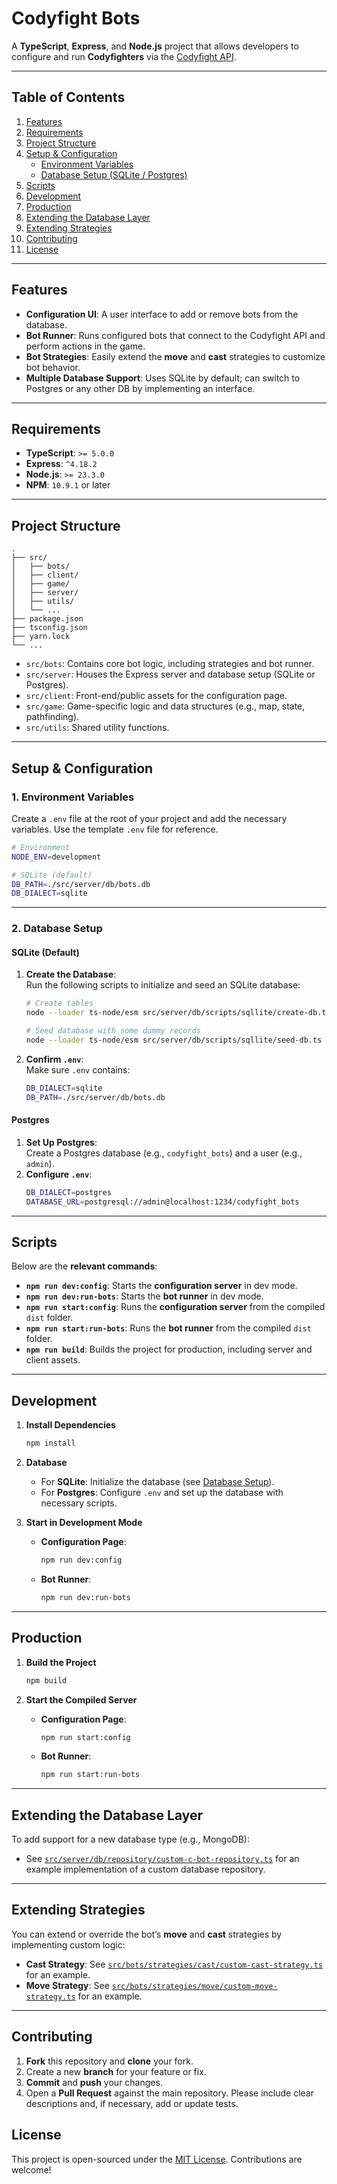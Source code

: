 # **Codyfight Bots**

A **TypeScript**, **Express**, and **Node.js** project that allows developers to configure and run **Codyfighters** via the [Codyfight API](https://codyfight.com/api-doc/).

---

## **Table of Contents**

1. [Features](#features)
2. [Requirements](#requirements)
3. [Project Structure](#project-structure)
4. [Setup & Configuration](#setup--configuration)
    - [Environment Variables](#environment-variables)
    - [Database Setup (SQLite / Postgres)](#database-setup-sqlite--postgres)
5. [Scripts](#scripts)
6. [Development](#development)
7. [Production](#production)
8. [Extending the Database Layer](#extending-the-database-layer)
9. [Extending Strategies](#extending-strategies)
10. [Contributing](#contributing)
11. [License](#license)

---

## **Features**
- **Configuration UI**: A user interface to add or remove bots from the database.
- **Bot Runner**: Runs configured bots that connect to the Codyfight API and perform actions in the game.
- **Bot Strategies**: Easily extend the **move** and **cast** strategies to customize bot behavior.
- **Multiple Database Support**: Uses SQLite by default; can switch to Postgres or any other DB by implementing an interface.

---

## **Requirements**
- **TypeScript**: `>= 5.0.0`
- **Express**: `^4.18.2`
- **Node.js**: `>= 23.3.0`
- **NPM**: `10.9.1` or later

---

## **Project Structure**

```
.
├── src/
│   ├── bots/
│   ├── client/
│   ├── game/
│   ├── server/
│   ├── utils/
│   └── ...
├── package.json
├── tsconfig.json
├── yarn.lock
└── ...
```

- `src/bots`: Contains core bot logic, including strategies and bot runner.
- `src/server`: Houses the Express server and database setup (SQLite or Postgres).
- `src/client`: Front-end/public assets for the configuration page.
- `src/game`: Game-specific logic and data structures (e.g., map, state, pathfinding).
- `src/utils`: Shared utility functions.

---

## **Setup & Configuration**

### **1. Environment Variables**

Create a `.env` file at the root of your project and add the necessary variables. Use the template `.env` file for reference.

```bash
# Environment
NODE_ENV=development

# SQLite (default)
DB_PATH=./src/server/db/bots.db
DB_DIALECT=sqlite
```

---

### **2. Database Setup**

#### **SQLite (Default)**
1. **Create the Database**:  
   Run the following scripts to initialize and seed an SQLite database:
   ```bash
   # Create tables
   node --loader ts-node/esm src/server/db/scripts/sqllite/create-db.ts

   # Seed database with some dummy records
   node --loader ts-node/esm src/server/db/scripts/sqllite/seed-db.ts
   ```

2. **Confirm `.env`**:  
   Make sure `.env` contains:
   ```bash
   DB_DIALECT=sqlite
   DB_PATH=./src/server/db/bots.db
   ```

#### **Postgres**
1. **Set Up Postgres**:  
   Create a Postgres database (e.g., `codyfight_bots`) and a user (e.g., `admin`).
2. **Configure `.env`**:
   ```bash
   DB_DIALECT=postgres
   DATABASE_URL=postgresql://admin@localhost:1234/codyfight_bots
   ```

---

## **Scripts**

Below are the **relevant commands**:

- **`npm run dev:config`**: Starts the **configuration server** in dev mode.
- **`npm run dev:run-bots`**: Starts the **bot runner** in dev mode.
- **`npm run start:config`**: Runs the **configuration server** from the compiled `dist` folder.
- **`npm run start:run-bots`**: Runs the **bot runner** from the compiled `dist` folder.
- **`npm run build`**: Builds the project for production, including server and client assets.

---

## **Development**

1. **Install Dependencies**
   ```bash
   npm install
   ```

2. **Database**
    - For **SQLite**: Initialize the database (see [Database Setup](#database-setup)).
    - For **Postgres**: Configure `.env` and set up the database with necessary scripts.

3. **Start in Development Mode**
    - **Configuration Page**:
      ```bash
      npm run dev:config
      ```
    - **Bot Runner**:
      ```bash
      npm run dev:run-bots
      ```
---

## **Production**

1. **Build the Project**
   ```bash
   npm build
   ```

2. **Start the Compiled Server**
    - **Configuration Page**:
      ```bash
      npm run start:config
      ```
    - **Bot Runner**:
      ```bash
      npm run start:run-bots
      ```

---

## **Extending the Database Layer**

To add support for a new database type (e.g., MongoDB):
- See [`src/server/db/repository/custom-c-bot-repository.ts`](./src/server/db/repository/custom-c-bot-repository.ts) for an example implementation of a custom database repository.

---

## **Extending Strategies**

You can extend or override the bot’s **move** and **cast** strategies by implementing custom logic:
- **Cast Strategy**: See [`src/bots/strategies/cast/custom-cast-strategy.ts`](./src/bots/strategies/cast/custom-cast-strategy.ts) for an example.
- **Move Strategy**: See [`src/bots/strategies/move/custom-move-strategy.ts`](./src/bots/strategies/move/custom-move-strategy.ts) for an example.

---

## **Contributing**

1. **Fork** this repository and **clone** your fork.
2. Create a new **branch** for your feature or fix.
3. **Commit** and **push** your changes.
4. Open a **Pull Request** against the main repository. Please include clear descriptions and, if necessary, add or update tests.


## **License**

This project is open-sourced under the [MIT License](LICENSE). Contributions are welcome!

